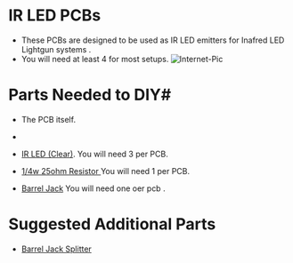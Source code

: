 # IR LED PCBs #

- These PCBs are designed to be used as IR LED emitters for Inafred LED Lightgun systems .
- You will need at least 4 for most setups.
![Internet-Pic](https://github.com/Fusion-Lightguns/P.I.G.S-PCBs/assets/118452807/79028332-1d38-4314-9ae5-f0ebeaa11420)

# Parts Needed to DIY#

- The PCB itself.
- 
- [IR LED (Clear)](https://amzn.to/416dUVD). You will need 3 per PCB.

- [1/4w 25ohm Resistor ](https://amzn.to/3Lp8Zrx) You will need 1 per PCB.

- [Barrel Jack](https://a.co/d/3gGxRyi) You will need one oer pcb .

# Suggested Additional Parts #
- [Barrel Jack Splitter](https://a.co/d/0fGnBxz)
